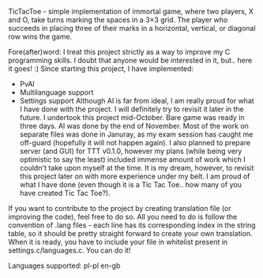 TicTacToe - simple implementation of immortal game, where two players, X and O, take turns marking the spaces in a 3×3 grid. The player who succeeds in placing three of their marks in a horizontal, vertical, or diagonal row wins the game.


Fore(after)word:
I treat this project strictly as a way to improve my C programming skills. I doubt that anyone would be interested in it, but.. here it goes! :)
Since starting this project, I have implemented:
* PvAI
* Multilanguage support
* Settings support
Although AI is far from ideal, I am really proud for what I have done with the project. I will definitely try to revisit it later in the future. I undertook this project mid-October. Bare game was ready in three days. AI was done by the end of November. Most of the work on separate files was done in Januray, as my exam session has caught me off-guard (hopefully it will not happen again). I also planned to prepare server (and GUI) for TTT v0.1.0, however my plans (while being very optimistic to say the least) included immense amount of work which I couldn't take upon myself at the time. It is my dream, however, to revisit this project later on with more experience under my belt. I am proud of what I have done (even though it is a Tic Tac Toe.. how many of you have created Tic Tac Toe?).

If you want to contribute to the project by creating translation file (or improving the code), feel free to do so. All you need to do is follow the convention of .lang files - each line has its corresponding index in the string table, so it should be pretty straight forward to create your own translation. When it is ready, you have to include your file in whitelist present in settings.c/languages.c. You can do it!

Languages supported:
pl-pl
en-gb


